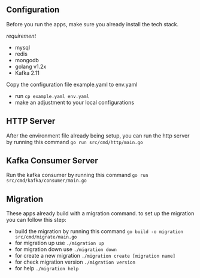 Configuration
-

Before you run the apps, make sure you already install the tech stack.

*requirement*

- mysql
- redis
- mongodb
- golang v1.2x
- Kafka 2.11

Copy the configuration file example.yaml to env.yaml

- run `cp example.yaml env.yaml`
- make an adjustment to your local configurations

HTTP Server
-
After the environment file already being setup, you can run the http server by running this command ``go run src/cmd/http/main.go``

Kafka Consumer Server
-
Run the kafka consumer by running this command ``go run src/cmd/kafka/consumer/main.go``


Migration
-

These apps already build with a migration command. to set up the migration you can follow this step:

- build the migration by running this command `go build -o migration src/cmd/migrate/main.go`
- for migration up use `./migration up`
- for migration down use `./migration down`
- for create a new migration `./migration create [migration name]`
- for check migration version `./migration version`
- for help `./migration help`